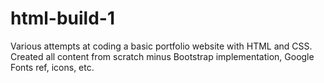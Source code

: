 # html-build-1
Various attempts at coding a basic portfolio website with HTML and CSS. Created all content from scratch minus Bootstrap implementation, Google Fonts ref, icons, etc.
